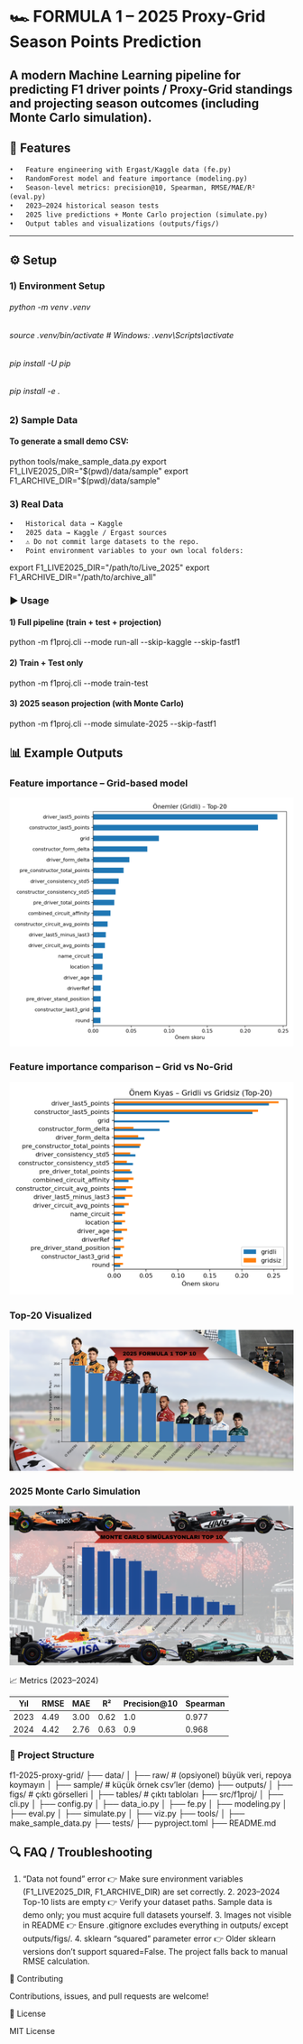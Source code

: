# 🏎️ FORMULA 1 – 2025 Proxy-Grid Season Points Prediction

A modern Machine Learning pipeline for predicting F1 driver points / Proxy-Grid standings and projecting season outcomes (including Monte Carlo simulation).
---

## 🚀 Features
	•	Feature engineering with Ergast/Kaggle data (fe.py)
	•	RandomForest model and feature importance (modeling.py)
	•	Season-level metrics: precision@10, Spearman, RMSE/MAE/R² (eval.py)
	•	2023–2024 historical season tests
	•	2025 live predictions + Monte Carlo projection (simulate.py)
	•	Output tables and visualizations (outputs/figs/)

---

## ⚙️ Setup

### 1) Environment Setup

###### python -m venv .venv
###### source .venv/bin/activate   # Windows: .venv\Scripts\activate
###### pip install -U pip
###### pip install -e .

### 2) Sample Data

#### To generate a small demo CSV:

python tools/make_sample_data.py 
export F1_LIVE2025_DIR="$(pwd)/data/sample"
export F1_ARCHIVE_DIR="$(pwd)/data/sample"

### 3) Real Data
    •	Historical data → Kaggle
	•	2025 data → Kaggle / Ergast sources
	•	⚠️ Do not commit large datasets to the repo.
	•	Point environment variables to your own local folders:

export F1_LIVE2025_DIR="/path/to/Live_2025"
export F1_ARCHIVE_DIR="/path/to/archive_all"

### ▶️ Usage

#### 1) Full pipeline (train + test + projection)
python -m f1proj.cli --mode run-all --skip-kaggle --skip-fastf1

#### 2) Train + Test only
python -m f1proj.cli --mode train-test

#### 3) 2025 season projection (with Monte Carlo)
python -m f1proj.cli --mode simulate-2025 --skip-fastf1

## 📊 Example Outputs

### Feature importance – Grid-based model
![2025 Proxy-Grid Tahmini](outputs/figs/fi_top20_gridli.png)
### Feature importance comparison – Grid vs No-Grid
![Grridli-gridsiz](outputs/figs/fi_top20_kiyas.png)
### Top-20 Visualized
![2025 Top 10](outputs/figs/2025-top20.png)
### 2025 Monte Carlo Simulation
![2025 Top 10](outputs/figs/montecarlo_top20.png)

📈 Metrics (2023–2024)

| Yıl  | RMSE | MAE  | R²   | Precision@10 | Spearman |
|------|------|------|------|--------------|----------|
| 2023 | 4.49 | 3.00 | 0.62 | 1.0          | 0.977    |
| 2024 | 4.42 | 2.76 | 0.63 | 0.9          | 0.968    |

### 📂 Project Structure

f1-2025-proxy-grid/
├── data/
│   ├── raw/        # (opsiyonel) büyük veri, repoya koymayın
│   ├── sample/     # küçük örnek csv’ler (demo)
├── outputs/
│   ├── figs/       # çıktı görselleri
│   ├── tables/     # çıktı tabloları
├── src/f1proj/
│   ├── cli.py
│   ├── config.py
│   ├── data_io.py
│   ├── fe.py
│   ├── modeling.py
│   ├── eval.py
│   ├── simulate.py
│   ├── viz.py
├── tools/
│   ├── make_sample_data.py
├── tests/
├── pyproject.toml
├── README.md


## 🔍  FAQ / Troubleshooting

1.	“Data not found” error
👉 Make sure environment variables (F1_LIVE2025_DIR, F1_ARCHIVE_DIR) are set correctly.
	2.	2023–2024 Top-10 lists are empty
👉 Verify your dataset paths. Sample data is demo only; you must acquire full datasets yourself.
	3.	Images not visible in README
👉 Ensure .gitignore excludes everything in outputs/ except outputs/figs/.
	4.	sklearn “squared” parameter error
👉 Older sklearn versions don’t support squared=False. The project falls back to manual RMSE calculation.

🤝 Contributing

Contributions, issues, and pull requests are welcome!

📜 License

MIT License
```bash